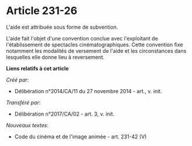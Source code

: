 # Article 231-26

L'aide est attribuée sous forme de subvention. 

L'aide fait l'objet d'une convention conclue avec l'exploitant de l'établissement de spectacles cinématographiques. Cette
convention fixe notamment les modalités de versement de l'aide et les circonstances dans lesquelles elle donne lieu à
reversement.

**Liens relatifs à cet article**

_Créé par_:

  - Délibération n°2014/CA/11 du 27 novembre 2014 - art., v. init.

_Transféré par_:

  - Délibération n°2017/CA/02 - art. 3, v. init.

_Nouveaux textes_:

  - Code du cinéma et de l'image animée - art. 231-42 (V)
